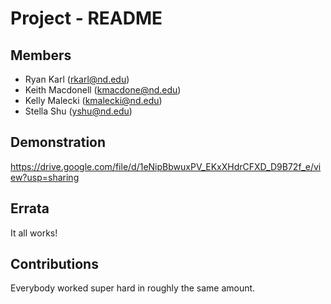 Project - README
================

Members
-------

- Ryan Karl (rkarl@nd.edu)
- Keith Macdonell (kmacdone@nd.edu)
- Kelly Malecki (kmalecki@nd.edu)
- Stella Shu (yshu@nd.edu)

Demonstration
-------------

https://drive.google.com/file/d/1eNipBbwuxPV_EKxXHdrCFXD_D9B72f_e/view?usp=sharing

Errata
------

It all works!

Contributions
-------------

Everybody worked super hard in roughly the same amount.
